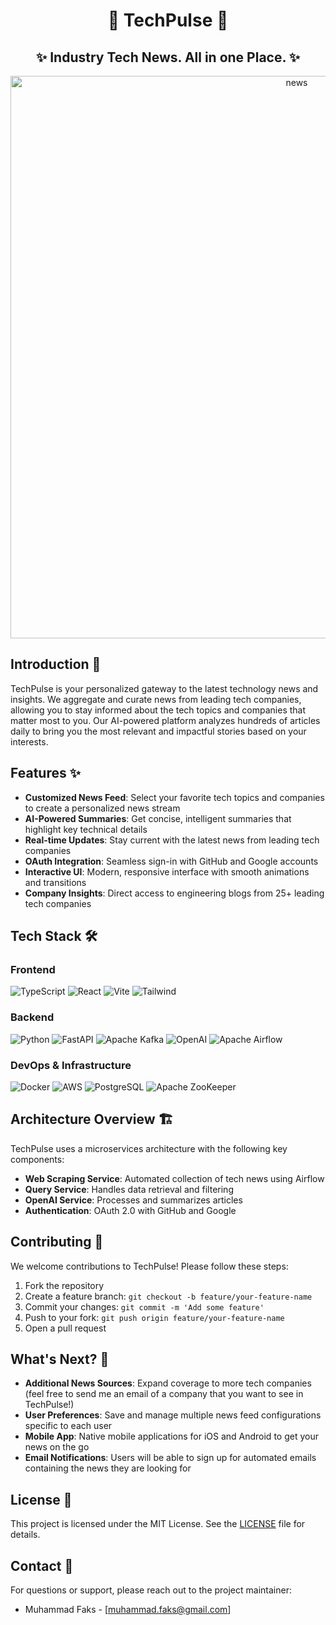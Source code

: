 <div align="center">
  
# 📰 TechPulse 📰

## ✨ Industry Tech News. All in one Place. ✨

<img width="900" alt="news" src="https://github.com/user-attachments/assets/ee83d9f2-6b11-48c9-92a6-da2553c9826f" />

</div>

## Introduction 🚀
TechPulse is your personalized gateway to the latest technology news and insights. We aggregate and curate news from leading tech companies, allowing you to stay informed about the tech topics and companies that matter most to you. Our AI-powered platform analyzes hundreds of articles daily to bring you the most relevant and impactful stories based on your interests.

## Features ✨
- **Customized News Feed**: Select your favorite tech topics and companies to create a personalized news stream
- **AI-Powered Summaries**: Get concise, intelligent summaries that highlight key technical details
- **Real-time Updates**: Stay current with the latest news from leading tech companies
- **OAuth Integration**: Seamless sign-in with GitHub and Google accounts
- **Interactive UI**: Modern, responsive interface with smooth animations and transitions
- **Company Insights**: Direct access to engineering blogs from 25+ leading tech companies

## Tech Stack 🛠️

### Frontend
![TypeScript](https://img.shields.io/badge/TypeScript-007ACC?style=for-the-badge&logo=typescript&logoColor=white)
![React](https://img.shields.io/badge/React-20232A?style=for-the-badge&logo=react&logoColor=61DAFB)
![Vite](https://img.shields.io/badge/Vite-646CFF?style=for-the-badge&logo=vite&logoColor=white)
![Tailwind](https://img.shields.io/badge/Tailwind_CSS-38B2AC?style=for-the-badge&logo=tailwind-css&logoColor=white)

### Backend
![Python](https://img.shields.io/badge/Python-3776AB?style=for-the-badge&logo=python&logoColor=white)
![FastAPI](https://img.shields.io/badge/FastAPI-009688?style=for-the-badge&logo=fastapi&logoColor=white)
![Apache Kafka](https://img.shields.io/badge/Apache_Kafka-231F20?style=for-the-badge&logo=apache-kafka&logoColor=white)
![OpenAI](https://img.shields.io/badge/OpenAI-412991?style=for-the-badge&logo=openai&logoColor=white)
![Apache Airflow](https://img.shields.io/badge/Apache_Airflow-017CEE?style=for-the-badge&logo=apache-airflow&logoColor=white)

### DevOps & Infrastructure
![Docker](https://img.shields.io/badge/Docker-2496ED?style=for-the-badge&logo=docker&logoColor=white)
![AWS](https://img.shields.io/badge/AWS-232F3E?style=for-the-badge&logo=amazon-aws&logoColor=white)
![PostgreSQL](https://img.shields.io/badge/PostgreSQL-316192?style=for-the-badge&logo=postgresql&logoColor=white)
![Apache ZooKeeper](https://img.shields.io/badge/Apache_ZooKeeper-D22128?style=for-the-badge&logo=apache&logoColor=white)

## Architecture Overview 🏗️

TechPulse uses a microservices architecture with the following key components:

- **Web Scraping Service**: Automated collection of tech news using Airflow
- **Query Service**: Handles data retrieval and filtering
- **OpenAI Service**: Processes and summarizes articles
- **Authentication**: OAuth 2.0 with GitHub and Google

## Contributing 🤝

We welcome contributions to TechPulse! Please follow these steps:

1. Fork the repository
2. Create a feature branch: `git checkout -b feature/your-feature-name`
3. Commit your changes: `git commit -m 'Add some feature'`
4. Push to your fork: `git push origin feature/your-feature-name`
5. Open a pull request

## What's Next? 🚀

- **Additional News Sources**: Expand coverage to more tech companies (feel free to send me an email of a company that you want to see in TechPulse!)
- **User Preferences**: Save and manage multiple news feed configurations specific to each user
- **Mobile App**: Native mobile applications for iOS and Android to get your news on the go
- **Email Notifications**: Users will be able to sign up for automated emails containing the news they are looking for 

## License 📜

This project is licensed under the MIT License. See the [LICENSE](LICENSE) file for details.

## Contact 📧

For questions or support, please reach out to the project maintainer:
- Muhammad Faks - [muhammad.faks@gmail.com]
